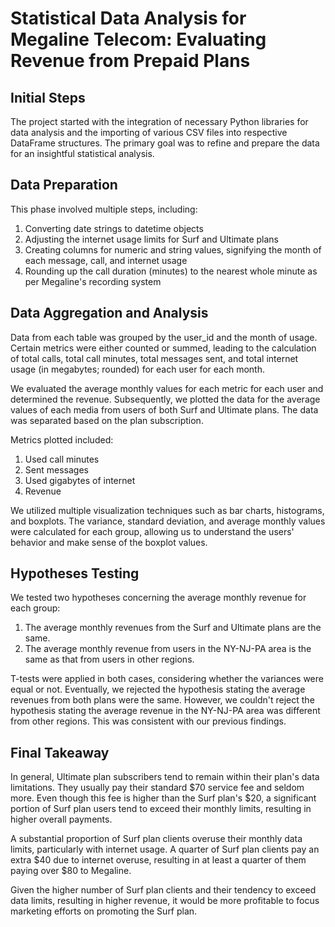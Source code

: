# Statistical Data Analysis for Megaline Telecom: Evaluating Revenue from Prepaid Plans

## Initial Steps

The project started with the integration of necessary Python libraries for data analysis and the importing of various CSV files into respective DataFrame structures. The primary goal was to refine and prepare the data for an insightful statistical analysis.

## Data Preparation

This phase involved multiple steps, including:

1. Converting date strings to datetime objects
2. Adjusting the internet usage limits for Surf and Ultimate plans
3. Creating columns for numeric and string values, signifying the month of each message, call, and internet usage
4. Rounding up the call duration (minutes) to the nearest whole minute as per Megaline's recording system

## Data Aggregation and Analysis

Data from each table was grouped by the user_id and the month of usage. Certain metrics were either counted or summed, leading to the calculation of total calls, total call minutes, total messages sent, and total internet usage (in megabytes; rounded) for each user for each month.

We evaluated the average monthly values for each metric for each user and determined the revenue. Subsequently, we plotted the data for the average values of each media from users of both Surf and Ultimate plans. The data was separated based on the plan subscription.

Metrics plotted included:

1. Used call minutes
2. Sent messages
3. Used gigabytes of internet
4. Revenue

We utilized multiple visualization techniques such as bar charts, histograms, and boxplots. The variance, standard deviation, and average monthly values were calculated for each group, allowing us to understand the users' behavior and make sense of the boxplot values.

## Hypotheses Testing

We tested two hypotheses concerning the average monthly revenue for each group:

1. The average monthly revenues from the Surf and Ultimate plans are the same.
2. The average monthly revenue from users in the NY-NJ-PA area is the same as that from users in other regions.

T-tests were applied in both cases, considering whether the variances were equal or not. Eventually, we rejected the hypothesis stating the average revenues from both plans were the same. However, we couldn't reject the hypothesis stating the average revenue in the NY-NJ-PA area was different from other regions. This was consistent with our previous findings.

## Final Takeaway

In general, Ultimate plan subscribers tend to remain within their plan's data limitations. They usually pay their standard $70 service fee and seldom more. Even though this fee is higher than the Surf plan's $20, a significant portion of Surf plan users tend to exceed their monthly limits, resulting in higher overall payments.

A substantial proportion of Surf plan clients overuse their monthly data limits, particularly with internet usage. A quarter of Surf plan clients pay an extra $40 due to internet overuse, resulting in at least a quarter of them paying over $80 to Megaline.

Given the higher number of Surf plan clients and their tendency to exceed data limits, resulting in higher revenue, it would be more profitable to focus marketing efforts on promoting the Surf plan.

